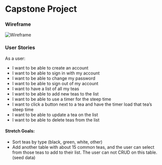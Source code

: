 # Capstone Project

### Wireframe

![Wireframe](http://i.imgur.com/Knho4Fg.jpg)


### User Stories

As a user:

- I want to be able to create an account
- I want to be able to sign in with my account
- I want to be able to change my password
- I want to be able to sign out of my account
- I want to have a list of all my teas
- I want to be able to add new teas to the list
- I want to be able to use a timer for the steep time
- I want to click a button next to a tea and have the timer load that tea’s steep time
- I want to be able to update a tea on the list
- I want to be able to delete teas from the list


#### Stretch Goals:

- Sort teas by type (black, green, white, other)
- Add another table with about 15 common teas, and the user can select from those teas to add to their list.  The user can not CRUD on this table. (seed data)
